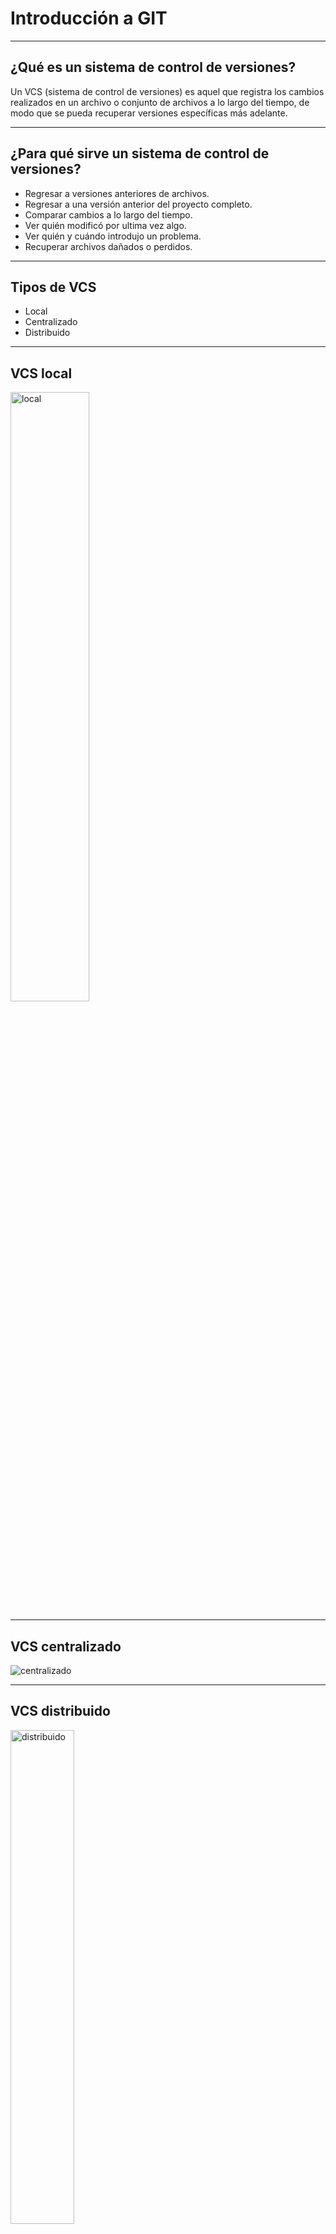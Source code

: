 # Introducción a GIT

---

## ¿Qué es un sistema de control de versiones?

Un VCS (sistema de control de versiones) es aquel que registra los cambios
realizados en un archivo o conjunto de archivos a lo largo del tiempo, de modo
que se pueda recuperar versiones específicas más adelante.

---

## ¿Para qué sirve un sistema de control de versiones?

- Regresar a versiones anteriores de archivos.
- Regresar a una versión anterior del proyecto completo.
- Comparar cambios a lo largo del tiempo.
- Ver quién modificó por ultima vez algo.
- Ver quién y cuándo introdujo un problema.
- Recuperar archivos dañados o perdidos.

---

## Tipos de VCS

- Local
- Centralizado
- Distribuido

---

## VCS local

<img alt="local" src="/img/2-local.png" width="50%" />

---

## VCS centralizado

![centralizado](/img/2-centralizado.png)

---

## VCS distribuido

<img alt="distribuido" src="/img/2-distribuido.png" width="45%" />

---

## GIT

- ¿Qué es?
  - Sistema de control de versiones distribuido
- Objetivos
  - Velocidad
  - Diseño sencillo
  - Soporte para desarrollo no lineal
  - Completamente distribuido
  - Manejar grandes proyectos

---

## Fundamentos de GIT

1. Copias instantáneas, no diferencias
2. Operaciones locales
3. Integridad
4. Estados

---

## 1. Copias instantáneas, no diferencias

![Almacenamiento 1](/img/2-almacenamiento1.png)

---

![Almacenamiento 2](/img/2-almacenamiento2.png)

---

## 2. Operaciones locales

- La mayoría de las operaciones en Git sólo necesitan archivos y recursos locales para funcionar. Por lo general no se necesita información de ningún otro computador de la red.
- Debido a que se dispone de toda la historia del proyecto ahí mismo, en el disco local, la mayoría de las operaciones parecen prácticamente inmediatas.

---

## 3. Integridad

- Suma de verificación (SHA-1)
  - Cadena de 40 caracteres hexadecimales (0-9 y a-f)
  - Ejemplo: 24b9da6552252987aa493b52f8696cd6d3b00373

---

## 4. Estados

- Confirmado (committed): los datos están almacenados de manera segura en la base de datos local.
- Modificado (modified): se ha modificado el archivo pero todavía no se ha confirmado a la base de datos.
- Preparado (staged): se ha marcado un archivo modificado en su versión actual para que vaya en la próxima confirmación.Estados (Flujo de trabajo)Comandos

---

![Areas](/img/2-areas.png)

---

## Comandos

Configuración inicial

```git
git config --global user.name "nombre y apellido"
git config --global user.email <correo@email.com>
git config --global core.editor notepad
git config --list
```

Inicializar repositorio local

```git
git init
```

Estado del repositorio

```git
git status
git status -s
```

---

## Ciclo de vida del estado de los archivos

![Ciclo de vida de archivos](/img/2-ciclo-vida.png)

---

## Más comandos

Agregar

```git
git add archivo
```

Confirmar

```git
git commit -m ‘mensaje’
```

Agregar y confirmar

```git
git add archivo
git commit -a -m ‘mensaje’
```

Renombrar

```git
git mv nombre_viejo nombre_nuevo
```

---

Agregar archivo luego de confirmar

```git
git commit --amend
```

Deshacer archivo preparado

```git
git restore --staged archivo
```

Deshacer archivo modificado

```git
git restore archivo
```

---

Histórico

```git
git log
git log -1
git log -p -2
git log archivo
```

Clonar

```git
git clone repositorio
```

---

Ver repositorios remotos

```git
git remote -v
```

Añadir repositorios remotos

```git
git remote add nombre_repositorio
```

Traer repositorio remoto

```git
git fetch nombre
```

Traer y fusionar repositorios remotos

```git
git pull origin master
```

Enviar a repositorio remoto

```git
git push origin master
```
